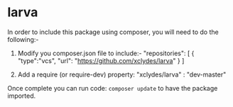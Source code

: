 # larva

In order to include this package using composer, you will need to do the following:-

1. Modify you composer.json file to include:-
	"repositories": [
        {
        	"type":"vcs",
            "url": "https://github.com/xclydes/larva"
        }
    ]
	
2. Add a require (or require-dev) property:
	"xclydes/larva" : "dev-master"
	
Once complete you can run code: `composer update` to have the package imported.